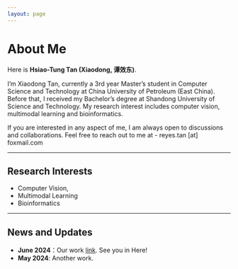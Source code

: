 ```yaml
---
layout: page
---
```


# About Me

<!-- <img src="logo.png" class="floatpic"> -->

Here is **Hsiao-Tung Tan (Xiaodong, 谭效东)**.<br>

I’m Xiaodong Tan, currently a 3rd year Master’s student in Computer Science and Technology at China University of Petroleum (East China). Before that, I received my Bachelor’s degree at Shandong University of Science and Technology. My research interest includes computer vision, multimodal learning and bioinformatics. <br>

If you are interested in any aspect of me, I am always open to discussions and collaborations. Feel free to reach out to me at - reyes.tan [at] foxmail.com

<!-- **<font color="#990000">I am actively seeking a PhD position for 2025 Fall admission. If you have any information, please contact me. Thank you!</font>** -->

---


## Research Interests

- Computer Vision, 
- Multimodal Learning
- Bioinformatics

---

## News and Updates

- **June 2024**：Our work [link](link). See you in Here!
- **May 2024**: Another work.

<br>

<!-- <blockquote class="twitter-tweet"><p lang="en" dir="ltr">Thrilled to be an AAAI-UC Scholar at <a href="https://twitter.com/hashtag/AAAI24?src=hash&amp;ref_src=twsrc%5Etfw">#AAAI24</a>, thanks to <a href="https://twitter.com/hashtag/AAAI?src=hash&amp;ref_src=twsrc%5Etfw">#AAAI</a> &amp; <a href="https://twitter.com/hashtag/GoogleExploreCSR?src=hash&amp;ref_src=twsrc%5Etfw">#GoogleExploreCSR</a> for the sponsorship. Grateful for the knowledge gained and new friendships formed.<br><br>Wonderful trip in Vancouver. Looking forward to staying connected with all.<a href="https://twitter.com/hashtag/AAAI24?src=hash&amp;ref_src=twsrc%5Etfw">#AAAI24</a> <a href="https://twitter.com/hashtag/Vancouver?src=hash&amp;ref_src=twsrc%5Etfw">#Vancouver</a> <a href="https://twitter.com/hashtag/GoogleExploreCSR?src=hash&amp;ref_src=twsrc%5Etfw">#GoogleExploreCSR</a> <a href="https://t.co/wUQUp8XlSM">pic.twitter.com/wUQUp8XlSM</a></p>&mdash; Hanlin CAI (seeking a PhD position 2025) (@lancecai2002) <a href="https://twitter.com/lancecai2002/status/1762210025173344260?ref_src=twsrc%5Etfw">February 26, 2024</a></blockquote> <script async src="https://platform.twitter.com/widgets.js" charset="utf-8"></script> -->

